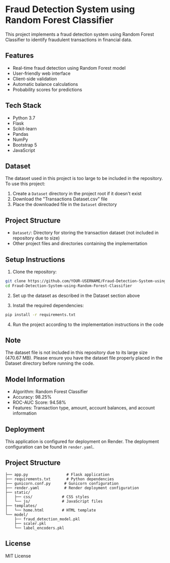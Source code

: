 # Fraud Detection System using Random Forest Classifier

This project implements a fraud detection system using Random Forest Classifier to identify fraudulent transactions in financial data.

## Features

- Real-time fraud detection using Random Forest model
- User-friendly web interface
- Client-side validation
- Automatic balance calculations
- Probability scores for predictions

## Tech Stack

- Python 3.7
- Flask
- Scikit-learn
- Pandas
- NumPy
- Bootstrap 5
- JavaScript

## Dataset

The dataset used in this project is too large to be included in the repository. To use this project:

1. Create a `Dataset` directory in the project root if it doesn't exist
2. Download the "Transactions Dataset.csv" file
3. Place the downloaded file in the `Dataset` directory

## Project Structure

- `Dataset/`: Directory for storing the transaction dataset (not included in repository due to size)
- Other project files and directories containing the implementation

## Setup Instructions

1. Clone the repository:
```bash
git clone https://github.com/YOUR-USERNAME/Fraud-Detection-System-using-Random-Forest-Classifier.git
cd Fraud-Detection-System-using-Random-Forest-Classifier
```

2. Set up the dataset as described in the Dataset section above

3. Install the required dependencies:
```bash
pip install -r requirements.txt
```

4. Run the project according to the implementation instructions in the code

## Note

The dataset file is not included in this repository due to its large size (470.67 MB). Please ensure you have the dataset file properly placed in the Dataset directory before running the code.

## Model Information

- Algorithm: Random Forest Classifier
- Accuracy: 98.25%
- ROC-AUC Score: 94.58%
- Features: Transaction type, amount, account balances, and account information

## Deployment

This application is configured for deployment on Render. The deployment configuration can be found in `render.yaml`.

## Project Structure

```
├── app.py                 # Flask application
├── requirements.txt       # Python dependencies
├── gunicorn.conf.py      # Gunicorn configuration
├── render.yaml           # Render deployment configuration
├── static/
│   ├── css/             # CSS styles
│   └── js/              # JavaScript files
├── templates/
│   └── home.html        # HTML template
└── model/
    ├── fraud_detection_model.pkl
    ├── scaler.pkl
    └── label_encoders.pkl
```

## License

MIT License 